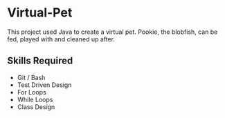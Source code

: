 # Virtual-Pet
This project used Java to create a virtual pet. Pookie, the blobfish, can be fed, played with and cleaned up after.

## Skills Required
* Git / Bash
* Test Driven Design
* For Loops
* While Loops
* Class Design

